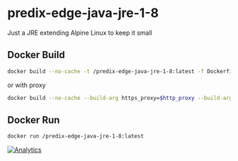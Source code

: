 # predix-edge-java-jre-1-8
Just a JRE extending Alpine Linux to keep it small


## Docker Build

```bash
docker build --no-cache -t /predix-edge-java-jre-1-8:latest -f Dockerfile .
```

or with proxy

```bash
docker build --no-cache --build-arg https_proxy=$http_proxy --build-arg no_proxy=$no_proxy --build-arg http_proxy=$http_proxy -t /predix-edge-java-jre-1-8:latest -f Dockerfile .
```

## Docker Run

```bash
docker run /predix-edge-java-jre-1-8:latest 
```

[![Analytics](https://predix-beacon.appspot.com/UA-82773213-1/predix-edge-java-jre-1-8/readme?pixel)](https://github.com/PredixDev)
